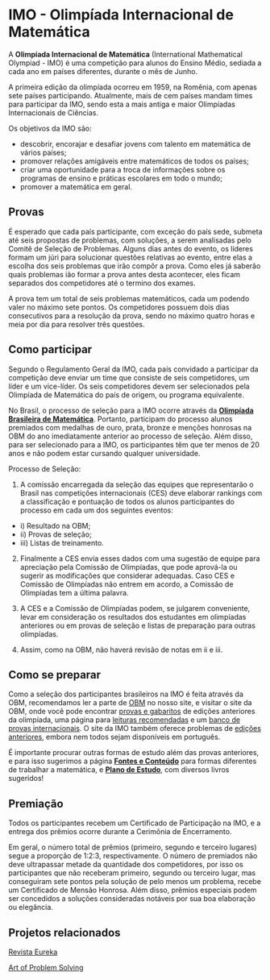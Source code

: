 # IMO - Olimpíada Internacional de Matemática

A **Olimpíada Internacional de Matemática** (International Mathematical  Olympiad - IMO) é uma competição para alunos do Ensino Médio, sediada a cada ano em países diferentes, durante o mês de Junho.

A primeira edição da olimpíada ocorreu em 1959, na Romênia, com apenas sete países participando. Atualmente, mais de cem países mandam times para participar da IMO, sendo esta a mais antiga e maior Olimpíadas Internacionais de Ciências.

Os objetivos da IMO são:
- descobrir, encorajar e desafiar jovens com talento em matemática de vários países;
- promover relações amigáveis entre matemáticos de todos os países; 
- criar uma oportunidade para a troca de informações sobre os programas de ensino e práticas escolares em todo o mundo;
- promover a matemática em geral. 


## Provas

É esperado que cada país participante, com exceção do país sede, submeta até seis propostas de problemas, com soluções, a serem analisadas pelo Comitê de Seleção de Problemas. Alguns dias antes do evento, os líderes formam um júri para solucionar questões relativas ao evento, entre elas a escolha dos seis problemas que irão compôr a prova. Como eles já saberão quais problemas ião formar a prova antes desta acontecer, eles ficam separados dos competidores até o termino dos exames.

A prova tem um total de seis problemas matemáticos, cada um podendo valer no máximo sete pontos. Os competidores possuem dois dias consecutivos para a resolução da prova, sendo no máximo quatro horas e meia por dia para resolver três questões. 

<!--

Os problemas podem ser de qualquer área da matemática do ensino médio, que inclui geometria, teoria dos números, álgebra e análise combinatória. A resolução dos problemas não exige conhecimento de matemática avançada, necessitando porém de grande inteligência e habilidades matemáticas.

__Tópicos abordados__

- Álgebra:
 - Teoremas fundamentais sobre Álgebra;
 - Desigualdades;
 - Fatoração de um polinômio;
 - Teorema de Vieta.
- Análise Combinatória:
 - Teoria dos grafos.
- Geometria
 - Linha de Euler;
 - Propriedades do ortocentro;
 - Nove pontos-círculo;
 - Linha de Simson;
 - A desigualdade de Ptolomeu, Ceva e Menelau.
- Teoria dos Números:
 - Teoremas fundamentais sobre Aritmética;
 - Equações Lineares, quadrática e diofantinas, incluindo a equação de Pell;
 - Aritmética dos restos, Teorema de Fermat e de Euler.
- Tópicos excluídos:
 - Cálculo;
 - Números complexos (embora presentes no passado);
 - Inversão na geometria;
 - Geometria sólida (embora presente no passado, pode retornar).

http://olympiads.win.tue.nl/imo/index.html

-->


## Como participar

Segundo o Regulamento Geral da IMO, cada país convidado a participar da competição deve enviar um time que consiste de seis competidores, um líder e um vice-líder. Os seis competidores devem ser selecionados pela Olimpíada de Matemática do país de origem, ou programa equivalente.

No Brasil, o processo de seleção para a IMO ocorre através da [**Olimpíada Brasileira de Matemática**](). Portanto, participam do processo alunos premiados com medalhas de ouro, prata, bronze e menções honrosas na OBM do ano imediatamente anterior ao processo de seleção. Além disso, para ser selecionado para a IMO, os participantes têm que ter menos de 20 anos e não podem estar cursando qualquer universidade. 

<!--
<div class = "red">
-->

Processo de Seleção:

1. A comissão encarregada da seleção das equipes que representarão o Brasil nas competições internacionais (CES) deve elaborar rankings com a classificação e pontuação de todos os alunos participantes do processo em cada um dos seguintes eventos:

 - i) Resultado na OBM;
 - ii) Provas de seleção;
 - iii) Listas de treinamento.

2. Finalmente a CES envia esses dados com uma sugestão de equipe para apreciação pela Comissão de Olimpíadas, que pode aprová-la ou sugerir as modificações que considerar adequadas. Caso CES e Comissão de Olimpíadas não entrem em acordo, a Comissão de Olimpíadas tem a última palavra.

3. A CES e a Comissão de Olimpíadas podem, se julgarem conveniente, levar em consideração os resultados dos estudantes em olimpíadas anteriores ou em provas de seleção e listas de preparação para outras olimpíadas.

4. Assim, como na OBM, não haverá revisão de notas em ii e iii.

<!--
Retirado de: site oficial OBM <http://www.obm.org.br/> 4/8/2014
</div>
-->

## Como se preparar

Como a seleção dos participantes brasileiros na IMO é feita através da OBM, recomendamos ler a parte de [OBM]() no nosso site, e visitar o site da OBM, onde você pode encontrar [provas e gabaritos](http://www.obm.org.br/opencms/provas_gabaritos/) de edições anteriores da olimpíada, uma página para [leituras recomendadas](http://www.obm.org.br/opencms/como_se_preparar/links/) e um [banco de provas internacionais](http://www.obm.org.br/opencms/como_se_preparar/provas/).
O site da IMO também oferece problemas de [edições anteriores](http://www.imo-official.org/problems.aspx), embora nem todos sejam disponíveis em português.

É importante procurar outras formas de estudo além das provas anteriores, e para isso sugerimos a página [**Fontes e Conteúdo**]() para formas diferentes de trabalhar a matemática, e [**Plano de Estudo**](), com diversos livros sugeridos!


## Premiação

Todos os participantes recebem um Certificado de Participação na IMO, e a entrega dos prêmios ocorre durante a Cerimônia de Encerramento.

Em geral, o número total de prêmios (primeiro, segundo e terceiro lugares) segue a proporção de 1:2:3, respectivamente. O número de premiados não deve ultrapassar metade da quantidade dos competidores, por isso os participantes que não receberam primeiro, segundo ou terceiro lugar, mas conseguiram sete pontos pela solução de pelo menos um problema, recebe um Certificado de Mensão Honrosa. Além disso, prêmios especiais podem ser concedidos a soluções consideradas notáveis por sua boa elaboração ou elegância.


## Projetos relacionados

[Revista Eureka]()

[Art of Problem Solving]()


<!--
Para o logo: http://www.imo-official.org/general.aspx
-->
